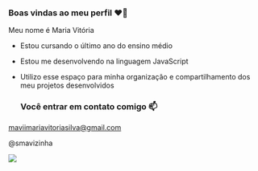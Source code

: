 ### Boas vindas ao meu perfil ❤️‍🔥

Meu nome é Maria Vitória 

- Estou cursando o último ano do ensino médio 
- Estou me desenvolvendo na linguagem JavaScript
- Utilizo esse espaço para minha organização e compartilhamento dos meu projetos desenvolvidos

  ### Você entrar em contato comigo 📫

maviimariavitoriasilva@gmail.com

@smavizinha

![](https://media1.tenor.com/m/oIi9GMbOUdoAAAAC/inosuke.gif)
